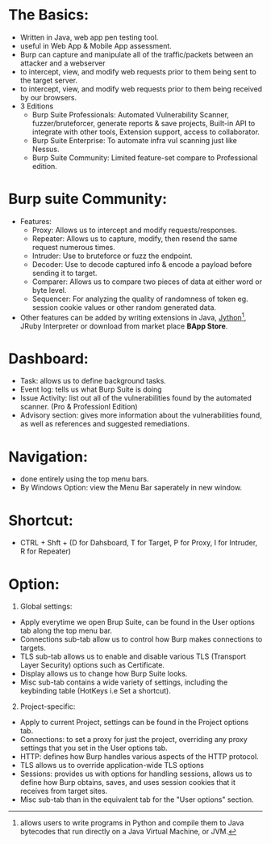 # The Basics:
- Written in Java, web app pen testing tool.
- useful in Web App & Mobile App assessment.
- Burp can capture and manipulate all of the traffic/packets between an attacker and a webserver
- to intercept, view, and modify web requests prior to them being sent to the target server.
- to intercept, view, and modify web requests prior to them being received by our browsers.
- 3 Editions 
  - Burp Suite Professionals: Automated Vulnerability Scanner, fuzzer/bruteforcer, generate reports & save projects, Built-in API to integrate with other tools, Extension support, access to collaborator.
  - Burp Suite Enterprise: To automate infra vul scanning just like Nessus.
  - Burp Suite Community: Limited feature-set compare to Professional edition.

# Burp suite Community:
- Features:
  - Proxy: Allows us to intercept and modify requests/responses.
  - Repeater: Allows us to capture, modify, then resend the same request numerous times.
  - Intruder: Use to bruteforce or fuzz the endpoint.
  - Decoder: Use to decode captured info & encode a payload before sending it to target.
  - Comparer: Allows us to compare two pieces of data at either word or byte level.
  - Sequencer: For analyzing the quality of randomness of token eg. session cookie values or other random generated data.
 - Other features can be added by writing extensions in Java, [Jython[^1]](https://www.jython.org/), JRuby Interpreter or download from market place **BApp Store**.

# Dashboard:
- Task: allows us to define background tasks.
- Event log: tells us what Burp Suite is doing
- Issue Activity: list out all of the vulnerabilities found by the automated scanner. (Pro & Professionl Edition)
- Advisory section: gives more information about the vulnerabilities found, as well as references and suggested remediations.

# Navigation:
- done entirely using the top menu bars.
- By Windows Option: view the Menu Bar saperately in new window.

# Shortcut:
- CTRL + Shft + (D for Dahsboard, T for Target, P for Proxy, I for Intruder, R for Repeater)

# Option:
1. Global settings:
  - Apply everytime we open Brup Suite, can be found in the User options tab along the top menu bar.
  - Connections sub-tab allow us to control how Burp makes connections to targets.
  - TLS sub-tab allows us to enable and disable various TLS (Transport Layer Security) options such as Certificate.
  - Display allows us to change how Burp Suite looks.
  - Misc sub-tab contains a wide variety of settings, including the keybinding table (HotKeys i.e Set a shortcut).
  

2. Project-specific:
  - Apply to current Project, settings can be found in the Project options tab.
  - Connections: to set a proxy for just the project, overriding any proxy settings that you set in the User options tab.
  - HTTP: defines how Burp handles various aspects of the HTTP protocol.
  - TLS allows us to override application-wide TLS options
  - Sessions: provides us with options for handling sessions, allows us to define how Burp obtains, saves, and uses session cookies that it receives from target sites.
  -  Misc sub-tab than in the equivalent tab for the "User options" section.
 
 
 





 
 

[^1]:allows users to write programs in Python and compile them to Java bytecodes that run directly on a Java Virtual Machine, or JVM.
